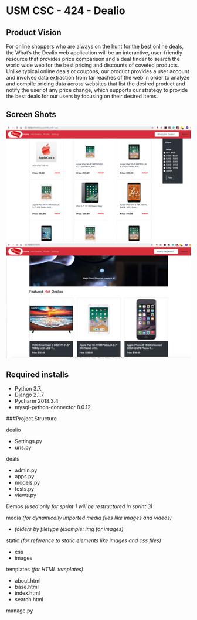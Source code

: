 # USM CSC - 424 - Dealio

## Product Vision
For online shoppers who are always on the hunt for the best online deals, the What’s the Dealio web application will be an interactive, user-friendly resource that provides price comparison and a deal finder to search the world wide web for the best pricing and discounts of coveted products. Unlike typical online deals or coupons, our product provides a user account and involves data extraction from far reaches of the web in order to analyze and compile pricing data across websites that list the desired product and notify the user of any price change, which supports our strategy to provide the best deals for our users by focusing on their desired items.

## Screen Shots
<HTML>
    <img class='border border-warning' src="readme-images/search-screen.png" alt='search screen image'/>  <img src='readme-images/featured-hot-deals.png' alt='Featured Hot Deals'/>
</HTML>

## Required installs
* Python 3.7.
* Django 2.1.7
* Pycharm 2018.3.4
* mysql-python-connector 8.0.12

###Project Structure

dealio
- Settings.py
- urls.py

deals
- admin.py
- apps.py
- models.py
- tests.py
- views.py

Demos *(used only for sprint 1 will be restructured in sprint 3)*

media *(for dynamically imported media files like images and videos)*
- *folders by filetype (example: img for images)*

static *(for reference to static elements like images and css files)*
- css
- images

templates *(for HTML templates)*
- about.html
- base.html
- index.html
- search.html

manage.py